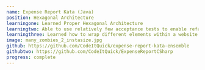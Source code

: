 ```yaml
---
name: Expense Report Kata (Java)
position: Hexagonal Architecture
learningone: Learned Proper Hexagonal Architecture
learningtwo: Able to use relatively few acceptance tests to enable refactoring work
learningthree: Learned how to wrap different elements within a website that have side effects and are traditionally difficult to test  
image: many_zombies_2_instasize.jpg
github: https://github.com/CodeItQuick/expense-report-kata-ensemble
githubtwo: https://github.com/CodeItQuick/ExpenseReportCSharp
progress: complete
---
```

